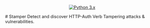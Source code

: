 <p align="center">
  <p align="center">
    <a href="http://www.python.org/download/"><img alt="Python 3.x" src="https://img.shields.io/badge/Python-3.x-orange"></a>
  </p>
</p>
# Stamper
Detect and discover HTTP-Auth Verb Tampering attacks &amp; vulnerabilities.
